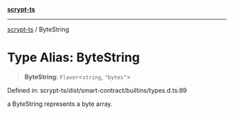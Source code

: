 [**scrypt-ts**](../README.md)

***

[scrypt-ts](../globals.md) / ByteString

# Type Alias: ByteString

> **ByteString**: `Flavor`\<`string`, `"bytes"`\>

Defined in: scrypt-ts/dist/smart-contract/builtins/types.d.ts:89

a ByteString represents a byte array.

